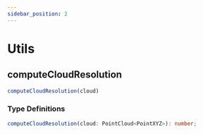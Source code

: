 ```yaml
---
sidebar_position: 2
---
```


# Utils

## computeCloudResolution

```ts
computeCloudResolution(cloud)
```

### Type Definitions

```ts
computeCloudResolution(cloud: PointCloud<PointXYZ>): number;
```
